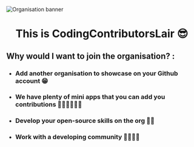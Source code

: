![Organisation banner](https://user-images.githubusercontent.com/70807684/155598813-e68ec3a3-3c8a-4326-9fc3-899c6fd3d2cf.gif)


<h1 align="center">
  This is CodingContributorsLair 😎
</h1>

## Why would I want to join the organisation? :
 - ### Add another organisation to showcase on your Github account 😁
 - ### We have plenty of mini apps that you can add you contributions 👩🏻‍💻👨🏻‍💻
 - ### Develop your open-source skills on the org 💪🏻
 - ### Work with a developing community 👧🏻👦🏻


